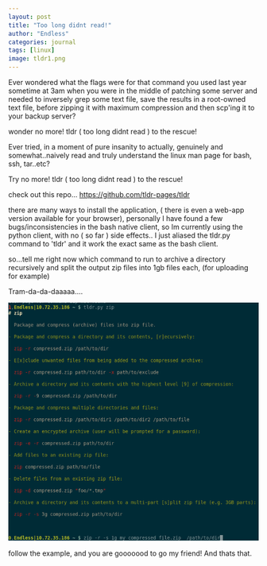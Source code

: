 ```yaml
---
layout: post
title: "Too long didnt read!"
author: "Endless"
categories: journal
tags: [linux]
image: tldr1.png
---
```


Ever wondered what the flags were for that command you used last year sometime at 3am when you were in the middle of patching
some server and needed to inversely grep some text file, save the results in a root-owned text file, before zipping it with maximum
compression and then scp'ing it to your backup server?

wonder no more! tldr ( too long didnt read ) to the rescue!

Ever tried, in a moment of pure insanity to actually, genuinely and somewhat..naively read and truly understand the linux man page for
bash, ssh, tar..etc? 

Try no more! tldr ( too long didnt read ) to the rescue!

check out this repo...
https://github.com/tldr-pages/tldr

there are many ways to install the application, ( there is even a web-app version available for your browser), personally I have 
found a few bugs/inconsistencies in the bash native client, so Im currently using the python client, with no ( so far ) side effects..
I just aliased the tldr.py command to 'tldr' and it work the exact same as the bash client.

so...tell me right now which command to run to archive a directory recursively and split the output zip files into 1gb files each, (for uploading for example) 

Tram-da-da-daaaaa....

![tldr](../assets/img/tldr.png)

follow the example, and you are gooooood to go my friend!
And thats that.
